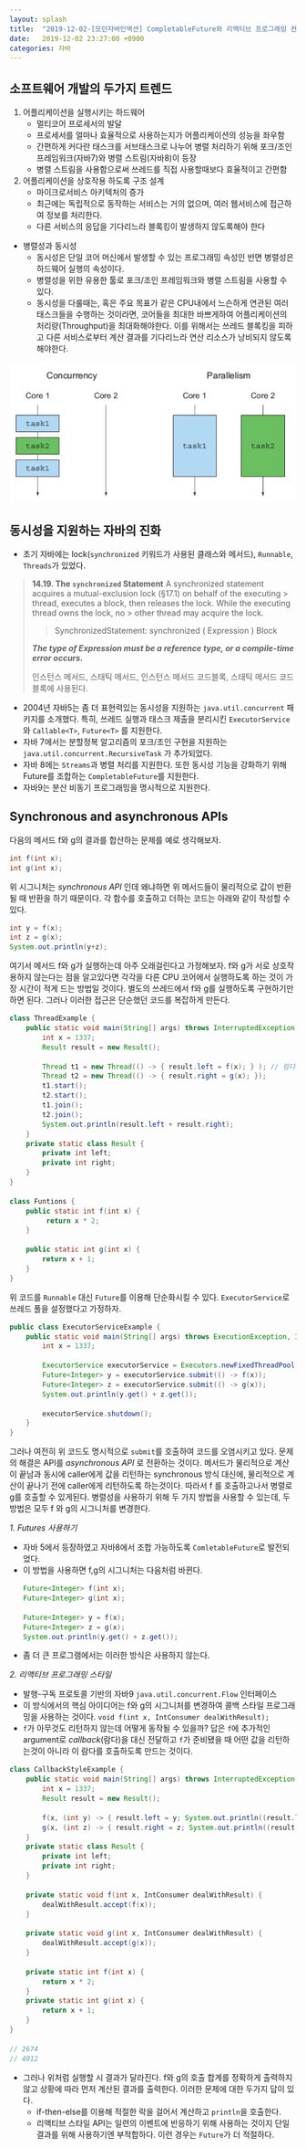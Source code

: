 ```yaml
---
layout: splash
title:  "2019-12-02-[모던자바인액션] CompletableFuture와 리액티브 프로그래밍 컨셉의 기초"
date:   2019-12-02 23:27:00 +0900
categories: 자바
---
```


## 소프트웨어 개발의 두가지 트렌드
1. 어플리케이션을 실행시키는 하드웨어
    - 멀티코어 프로세서의 발달
    - 프로세서를 얼마나 효율적으로 사용하는지가 어플리케이션의 성능을 좌우함
    - 간편하게 커다란 태스크를 서브태스크로 나누어 병렬 처리하기 위해 포크/조인 프레임워크(자바7)와 병렬 스트림(자바8)이 등장
    - 병렬 스트림을 사용함으로써 쓰레드를 직접 사용할때보다 효율적이고 간편함
2. 어플리케이션을 상호작용 하도록 구조 설계
    - 마이크로서비스 아키텍처의 증가
    - 최근에는 독립적으로 동작하는 서비스는 거의 없으며, 여러 웹서비스에 접근하여 정보를 처리한다. 
    - 다른 서비스의 응답을 기다리느라 블록킹이 발생하지 않도록해야 한다

- 병렬성과 동시성
    - 동시성은 단일 코어 머신에서 발생할 수 있는 프로그래밍 속성인 반면 병렬성은 하드웨어 실행의 속성이다.
    - 병렬성을 위한 유용한 툴로 포크/조인 프레임워크와 병렬 스트림을 사용할 수 있다.
    - 동시성을 다룰때는, 혹은 주요 목표가 같은 CPU내에서 느슨하게 연관된 여러 태스크들을 수행하는 것이라면, 코어들을 최대한 바쁘게하여 어플리케이션의 처리량(Throughput)을 최대화해야한다. 이를 위해서는 쓰레드 블록킹을 피하고 다른 서비스로부터 계산 결과를 기다리느라 연산 리소스가 낭비되지 않도록 해야한다.

<img src="https://github.com/dulrook/dulrook.github.io/blob/master/assets/images/concurrency%20vs%20parallelism.PNG?raw=true">

## 동시성을 지원하는 자바의 진화
- 초기 자바에는 lock(`synchronized` 키워드가 사용된 클래스와 메서드), `Runnable`, `Threads`가 있었다.
> **14.19. The `synchronized` Statement**
> A synchronized statement acquires a mutual-exclusion lock (§17.1) on behalf of the executing > thread, executes a block, then releases the lock. While the executing thread owns the lock, no > other thread may acquire the lock.
>> SynchronizedStatement:
    synchronized ( Expression ) Block
>
> ***The type of Expression must be a reference type, or a compile-time error occurs.***
>
> 인스턴스 메서드, 스태틱 메서드, 인스턴스 메서드 코드블록, 스태틱 메서드 코드블록에 사용된다.

- 2004년 자바5는 좀 더 표현력있는 동시성을 지원하는 `java.util.concurrent` 패키지를 소개했다. 특히, 쓰레드 실행과 태스크 제출을 분리시킨 `ExecutorService`와 `Callable<T>`, `Future<T>` 를 지원한다.
- 자바 7에서는 분할정복 알고리즘의 포크/조인 구현을 지원하는 `java.util.concurrent.RecursiveTask` 가 추가되었다.
- 자바 8에는 `Streams`과 병렬 처리를 지원한다. 또한 동시성 기능을 강화하기 위해 Future를 조합하는 `CompletableFuture`를 지원한다.
- 자바9는 분산 비동기 프로그래밍을 명시적으로 지원한다.

## Synchronous and asynchronous APIs
다음의 메서드 f와 g의 결과를 합산하는 문제를 예로 생각해보자.
```java
int f(int x);
int g(int x);
```
위 시그니처는 *synchronous API* 인데 왜냐하면 위 메서드들이 물리적으로 값이 반환될 때 반환을 하기 때문이다. 각 함수를 호출하고 더하는 코드는 아래와 같이 작성할 수 있다.
```java
int y = f(x);
int z = g(x);
System.out.println(y+z);
```
여기서 메서드 f와 g가 실행하는데 아주 오래걸린다고 가정해보자. f와 g가 서로 상호작용하지 않는다는 점을 알고있다면 각각을 다른 CPU 코어에서 실행하도록 하는 것이 가장 시간이 적게 드는 방법일 것이다. 별도의 쓰레드에서 f와 g를 실행하도록 구현하기만하면 된다. 그러나 이러한 접근은 단순했던 코드를 복잡하게 만든다.
```java
class ThreadExample {
    public static void main(String[] args) throws InterruptedException {
        int x = 1337;
        Result result = new Result();
        
        Thread t1 = new Thread(() -> { result.left = f(x); } ); // 람다 표현식으로 Runnable 구현
        Thread t2 = new Thread(() -> { result.right = g(x); });
        t1.start();
        t2.start();
        t1.join();
        t2.join();
        System.out.println(result.left + result.right);
    }
    private static class Result {
        private int left;
        private int right;
    }
}

class Funtions {
    public static int f(int x) {
         return x * 2;
    }
    
    public static int g(int x) {
        return x + 1;
    }
}
```

위 코드를 `Runnable` 대신 `Future`를 이용해 단순화시킬 수 있다. `ExecutorService`로 쓰레드 풀을  설정했다고 가정하자.
```java
public class ExecutorServiceExample {
    public static void main(String[] args) throws ExecutionException, InterruptedException {
        int x = 1337;

        ExecutorService executorService = Executors.newFixedThreadPool(2);
        Future<Integer> y = executorService.submit(() -> f(x));
        Future<Integer> z = executorService.submit(() -> g(x));
        System.out.println(y.get() + z.get());
    
        executorService.shutdown();
    }
}
```
그러나 여전히 위 코드도 명시적으로 `submit`를 호출하여 코드를 오염시키고 있다. 문제의 해결은 API를 *asynchronous API* 로 전환하는 것이다. 메서드가 물리적으로 계산이 끝남과 동시에 caller에게 값을 리턴하는 synchronous 방식 대신에, 물리적으로 계산이 끝나기 전에 caller에게 리턴하도록 하는것이다. 따라서 f 를 호출하고나서 병렬로 g를 호출할 수 있게된다. 병렬성을 사용하기 위해 두 가지 방법을 사용할 수 있는데, 두 방법은 모두 f 와 g의 시그니처를 변경한다.

*1. Futures 사용하기*
- 자바 5에서 등장하였고 자바8에서 조합 가능하도록 `ComletableFuture`로 발전되었다.
- 이 방법을 사용하면 f,g의 시그니처는 다음처럼 바뀐다. 
    ```java
    Future<Integer> f(int x);
    Future<Integer> g(int x);

    Future<Integer> y = f(x);
    Future<Integer> z = g(x);
    System.out.println(y.get() + z.get());
    ```
- 좀 더 큰 프로그램에서는 이러한 방식은 사용하지 않는다.

*2. 리액티브 프로그래밍 스타일*
- 발행-구독 프로토콜 기반의 자바9 `java.util.concurrent.Flow` 인터페이스
- 이 방식에서의 핵심 아이디어는 f와 g의 시그니처를 변경하여 콜백 스타일 프로그래밍을 사용하는 것이다.
`void f(int x, IntConsumer dealWithResult);`
- `f`가 아무것도 리턴하지 않는데 어떻게 동작될 수 있을까? 답은 `f`에 추가적인 argument로 *callback*(람다)을 대신 전달하고 `f`가 준비됐을 때 어떤 값을 리턴하는것이 아니라 이 람다를 호출하도록 만드는 것이다.
```java
class CallbackStyleExample {
    public static void main(String[] args) throws InterruptedException {
        int x = 1337;
        Result result = new Result();

        f(x, (int y) -> { result.left = y; System.out.println((result.left + result.right));});
        g(x, (int z) -> { result.right = z; System.out.println((result.left + result.right));});
    }
    private static class Result {
        private int left;
        private int right;
    }

    private static void f(int x, IntConsumer dealWithResult) {
        dealWithResult.accept(f(x));
    }

    private static void g(int x, IntConsumer dealWithResult) {
        dealWithResult.accept(g(x));
    }

    private static int f(int x) {
        return x * 2;
    }
    private static int g(int x) {
        return x + 1;
    }
}

// 2674
// 4012
```
- 그러나 위처럼 실행할 시 결과가 달라진다. f와 g의 호출 합계를 정확하게 출력하지 않고 상황에 따라 먼저 계산된 결과를 출력한다. 이러한 문제에 대한 두가지 답이 있다.
    - if-then-else를 이용해 적절한 락을 걸어서 계산하고 `println`을 호출한다.
    - 리액티브 스타일 API는 일련의 이벤트에 반응하기 위해 사용하는 것이지 단일 결과를 위해 사용하기엔 부적합하다. 이런 경우는 `Future`가 더 적절하다.